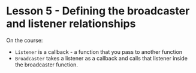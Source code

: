 # Lesson 5 - Defining the broadcaster and listener relationships

On the course:

- `Listener` is a callback - a function that you pass to another function
- `Broadcaster`  takes a listener as a callback and calls that listener inside the broadcaster function.